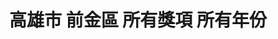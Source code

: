 ---
title: "高雄市 前金區 所有獎項 所有年份"
keywords:
  - 美食競賽
  - 台灣美食
  - 美食精選
datePublished: "2025-06-30"
dateModified: "2025-07-01"
city: "高雄市"
district: "前金區"
award: "所有獎項"
year: "所有年份"
page: 1
count: 2

restaurants:
  - name: "Marc L³"
    address: "高雄市前金區仁義街231號"
    phone: ""
    geo: "22.62049680742647, 120.30097226915365"
    google_map: "https://maps.app.goo.gl/cUKQNxUizNdCKf3i7"
    footinder: "https://footinder.com.tw/%E9%AB%98%E9%9B%84%E5%B8%82%E5%89%8D%E9%87%91%E5%8D%80/155022/"
    official: "https://www.instagram.com/marc_l3/"
    award:
    - name: "500盤"
      year: "2024"
  - name: "菜包李小吃部"
    address: "高雄市前金區河南二路137號"
    phone: "072155566"
    geo: "22.634175164086876, 120.29224845835454"
    google_map: "https://maps.app.goo.gl/x4hrDKPxqJAw7JT46"
    footinder: "https://footinder.com.tw/%e9%ab%98%e9%9b%84%e5%b8%82%e5%89%8d%e9%87%91%e5%8d%80/10914/"
    official: ""
    award:
    - name: "500盤"
      year: "2024"
---